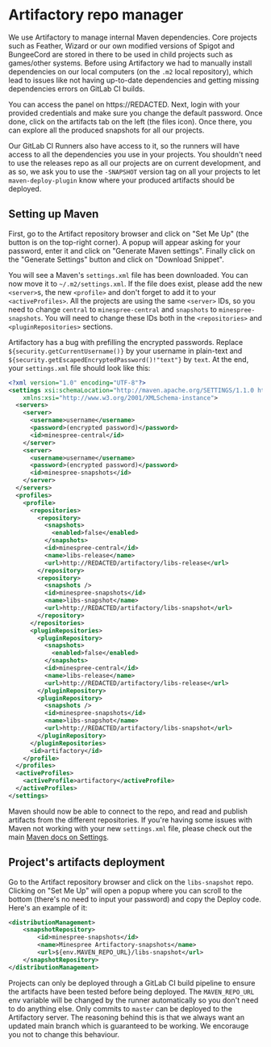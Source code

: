 # Artifactory repo manager

We use Artifactory to manage internal Maven dependencies. Core projects such as Feather, Wizard or our own modified versions of Spigot and BungeeCord are stored in there to be used in child projects such as games/other systems. Before using Artifactory we had to manually install dependencies on our local computers (on the `.m2` local repository), which lead to issues like not having up-to-date dependencies and getting missing dependencies errors on GitLab CI builds.

You can access the panel on https://REDACTED. Next, login with your provided credentials and make sure you change the default password. Once done, click on the artifacts tab on the left (the files icon). Once there, you can explore all the produced snapshots for all our projects.

Our GitLab CI Runners also have access to it, so the runners will have access to all the dependencies you use in your projects. You shouldn't need to use the releases repo as all our projects are on current development, and as so, we ask you to use the `-SNAPSHOT` version tag on all your projects to let `maven-deploy-plugin` know where your produced artifacts should be deployed.

## Setting up Maven

First, go to the Artifact repository browser and click on "Set Me Up" (the button is on the top-right corner). A popup will appear asking for your password, enter it and click on "Generate Maven settings". Finally click on the "Generate Settings" button and click on "Download Snippet".

You will see a Maven's `settings.xml` file has been downloaded. You can now move it to `~/.m2/settings.xml`. If the file does exist, please add the new `<server>`s, the new `<profile>` and don't forget to add it to your `<activeProfiles>`. All the projects are using the same `<server>` IDs, so you need to change `central` to `minespree-central` and `snapshots` to `minespree-snapshots`. You will need to change these IDs both in the `<repositories>` and `<pluginRepositories>` sections.

Artifactory has a bug with prefilling the encrypted passwords. Replace `${security.getCurrentUsername()}` by your username in plain-text and `${security.getEscapedEncryptedPassword()!"text"}` by `text`. At the end, your `settings.xml` file should look like this:

```xml
<?xml version="1.0" encoding="UTF-8"?>
<settings xsi:schemaLocation="http://maven.apache.org/SETTINGS/1.1.0 http://maven.apache.org/xsd/settings-1.1.0.xsd" xmlns="http://maven.apache.org/SETTINGS/1.1.0"
    xmlns:xsi="http://www.w3.org/2001/XMLSchema-instance">
  <servers>
    <server>
      <username>username</username>
      <password>(encrypted password)</password>
      <id>minespree-central</id>
    </server>
    <server>
      <username>username</username>
      <password>(encrypted password)</password>
      <id>minespree-snapshots</id>
    </server>
  </servers>
  <profiles>
    <profile>
      <repositories>
        <repository>
          <snapshots>
            <enabled>false</enabled>
          </snapshots>
          <id>minespree-central</id>
          <name>libs-release</name>
          <url>http://REDACTED/artifactory/libs-release</url>
        </repository>
        <repository>
          <snapshots />
          <id>minespree-snapshots</id>
          <name>libs-snapshot</name>
          <url>http://REDACTED/artifactory/libs-snapshot</url>
        </repository>
      </repositories>
      <pluginRepositories>
        <pluginRepository>
          <snapshots>
            <enabled>false</enabled>
          </snapshots>
          <id>minespree-central</id>
          <name>libs-release</name>
          <url>http://REDACTED/artifactory/libs-release</url>
        </pluginRepository>
        <pluginRepository>
          <snapshots />
          <id>minespree-snapshots</id>
          <name>libs-snapshot</name>
          <url>http://REDACTED/artifactory/libs-snapshot</url>
        </pluginRepository>
      </pluginRepositories>
      <id>artifactory</id>
    </profile>
  </profiles>
  <activeProfiles>
    <activeProfile>artifactory</activeProfile>
  </activeProfiles>
</settings>
```

Maven should now be able to connect to the repo, and read and publish artifacts from the different repositories. If you're having some issues with Maven not working with your new `settings.xml` file, please check out the main [Maven docs on Settings](https://maven.apache.org/settings.html).

## Project's artifacts deployment

Go to the Artifact repository browser and click on the `libs-snapshot` repo. Clicking on "Set Me Up" will open a popup where you can scroll to the bottom (there's no need to input your password) and copy the Deploy code. Here's an example of it:

```xml
<distributionManagement>
    <snapshotRepository>
        <id>minespree-snapshots</id>
        <name>Minespree Artifactory-snapshots</name>
        <url>${env.MAVEN_REPO_URL}/libs-snapshot</url>
    </snapshotRepository>
</distributionManagement>
```

Projects can only be deployed through a GitLab CI build pipeline to ensure the artifacts have been tested before being deployed. The `MAVEN_REPO_URL` env variable will be changed by the runner automatically so you don't need to do anything else. Only commits to `master` can be deployed to the Artifactory server. The reasoning behind this is that we always want an updated main branch which is guaranteed to be working. We encorauge you not to change this behaviour.
